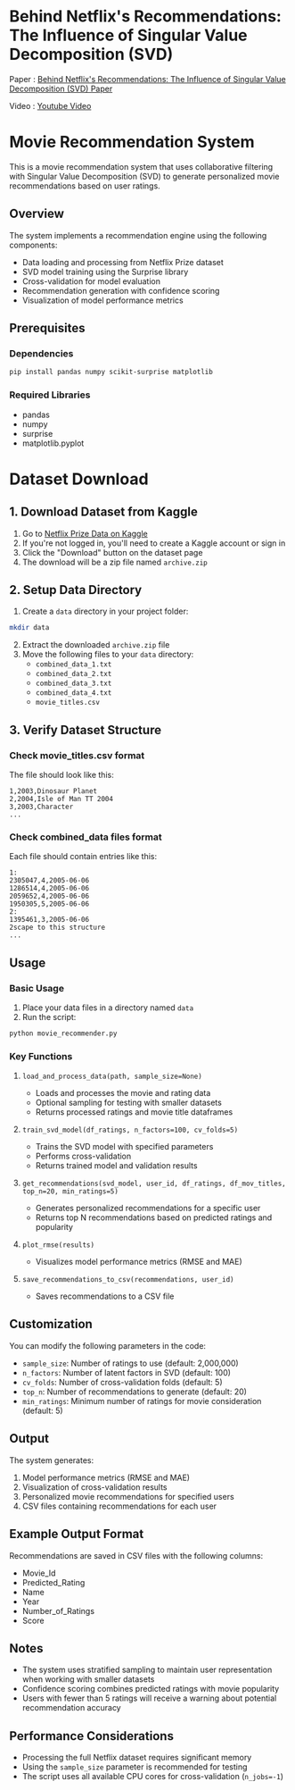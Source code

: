# Behind Netflix's Recommendations: The Influence of Singular Value Decomposition (SVD)

Paper : [Behind Netflix's Recommendations: The Influence of Singular Value Decomposition (SVD) Paper](https://drive.google.com/file/d/1AASLcsuRkRGMpwyK9hQOH0qUAazCK2QL/view?usp=sharing)

Video : [Youtube Video](https://youtu.be/c6PH7cX6ouY)

# Movie Recommendation System

This is a movie recommendation system that uses collaborative filtering with Singular Value Decomposition (SVD) to generate personalized movie recommendations based on user ratings.

## Overview

The system implements a recommendation engine using the following components:
- Data loading and processing from Netflix Prize dataset
- SVD model training using the Surprise library
- Cross-validation for model evaluation
- Recommendation generation with confidence scoring
- Visualization of model performance metrics

## Prerequisites

### Dependencies
```bash
pip install pandas numpy scikit-surprise matplotlib
```

### Required Libraries
- pandas
- numpy
- surprise
- matplotlib.pyplot

# Dataset Download

## 1. Download Dataset from Kaggle

1. Go to [Netflix Prize Data on Kaggle](https://www.kaggle.com/datasets/netflix-inc/netflix-prize-data/data)
2. If you're not logged in, you'll need to create a Kaggle account or sign in
3. Click the "Download" button on the dataset page
4. The download will be a zip file named `archive.zip`

## 2. Setup Data Directory

1. Create a `data` directory in your project folder:
```bash
mkdir data
```

2. Extract the downloaded `archive.zip` file
3. Move the following files to your `data` directory:
   - `combined_data_1.txt`
   - `combined_data_2.txt`
   - `combined_data_3.txt`
   - `combined_data_4.txt`
   - `movie_titles.csv`

## 3. Verify Dataset Structure

### Check movie_titles.csv format
The file should look like this:
```
1,2003,Dinosaur Planet
2,2004,Isle of Man TT 2004
3,2003,Character
...
```

### Check combined_data files format
Each file should contain entries like this:
```
1:
2305047,4,2005-06-06
1286514,4,2005-06-06
2059652,4,2005-06-06
1950305,5,2005-06-06
2:
1395461,3,2005-06-06
2scape to this structure
...
```

## Usage

### Basic Usage

1. Place your data files in a directory named `data`
2. Run the script:
```bash
python movie_recommender.py
```

### Key Functions

1. `load_and_process_data(path, sample_size=None)`
   - Loads and processes the movie and rating data
   - Optional sampling for testing with smaller datasets
   - Returns processed ratings and movie title dataframes

2. `train_svd_model(df_ratings, n_factors=100, cv_folds=5)`
   - Trains the SVD model with specified parameters
   - Performs cross-validation
   - Returns trained model and validation results

3. `get_recommendations(svd_model, user_id, df_ratings, df_mov_titles, top_n=20, min_ratings=5)`
   - Generates personalized recommendations for a specific user
   - Returns top N recommendations based on predicted ratings and popularity

4. `plot_rmse(results)`
   - Visualizes model performance metrics (RMSE and MAE)

5. `save_recommendations_to_csv(recommendations, user_id)`
   - Saves recommendations to a CSV file

## Customization

You can modify the following parameters in the code:
- `sample_size`: Number of ratings to use (default: 2,000,000)
- `n_factors`: Number of latent factors in SVD (default: 100)
- `cv_folds`: Number of cross-validation folds (default: 5)
- `top_n`: Number of recommendations to generate (default: 20)
- `min_ratings`: Minimum number of ratings for movie consideration (default: 5)

## Output

The system generates:
1. Model performance metrics (RMSE and MAE)
2. Visualization of cross-validation results
3. Personalized movie recommendations for specified users
4. CSV files containing recommendations for each user

## Example Output Format

Recommendations are saved in CSV files with the following columns:
- Movie_Id
- Predicted_Rating
- Name
- Year
- Number_of_Ratings
- Score

## Notes

- The system uses stratified sampling to maintain user representation when working with smaller datasets
- Confidence scoring combines predicted ratings with movie popularity
- Users with fewer than 5 ratings will receive a warning about potential recommendation accuracy

## Performance Considerations

- Processing the full Netflix dataset requires significant memory
- Using the `sample_size` parameter is recommended for testing
- The script uses all available CPU cores for cross-validation (`n_jobs=-1`)